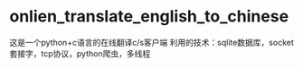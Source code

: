 # onlien_translate_english_to_chinese
这是一个python+c语言的在线翻译c/s客户端
利用的技术：sqlite数据库，socket套接字，tcp协议，python爬虫，多线程
